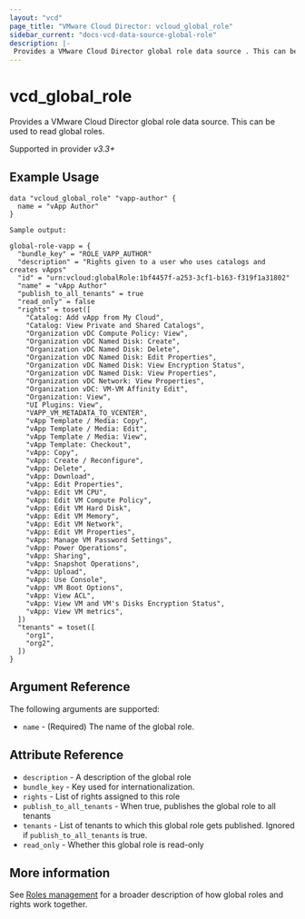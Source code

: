```yaml
---
layout: "vcd"
page_title: "VMware Cloud Director: vcloud_global_role"
sidebar_current: "docs-vcd-data-source-global-role"
description: |-
 Provides a VMware Cloud Director global role data source . This can be used to read global roles.
---
```


# vcd\_global\_role

Provides a VMware Cloud Director global role data source. This can be used to read global roles.

Supported in provider *v3.3+*

## Example Usage

```hcl
data "vcloud_global_role" "vapp-author" {
  name = "vApp Author"
}
```

```
Sample output:

global-role-vapp = {
  "bundle_key" = "ROLE_VAPP_AUTHOR"
  "description" = "Rights given to a user who uses catalogs and creates vApps"
  "id" = "urn:vcloud:globalRole:1bf4457f-a253-3cf1-b163-f319f1a31802"
  "name" = "vApp Author"
  "publish_to_all_tenants" = true
  "read_only" = false
  "rights" = toset([
    "Catalog: Add vApp from My Cloud",
    "Catalog: View Private and Shared Catalogs",
    "Organization vDC Compute Policy: View",
    "Organization vDC Named Disk: Create",
    "Organization vDC Named Disk: Delete",
    "Organization vDC Named Disk: Edit Properties",
    "Organization vDC Named Disk: View Encryption Status",
    "Organization vDC Named Disk: View Properties",
    "Organization vDC Network: View Properties",
    "Organization vDC: VM-VM Affinity Edit",
    "Organization: View",
    "UI Plugins: View",
    "VAPP_VM_METADATA_TO_VCENTER",
    "vApp Template / Media: Copy",
    "vApp Template / Media: Edit",
    "vApp Template / Media: View",
    "vApp Template: Checkout",
    "vApp: Copy",
    "vApp: Create / Reconfigure",
    "vApp: Delete",
    "vApp: Download",
    "vApp: Edit Properties",
    "vApp: Edit VM CPU",
    "vApp: Edit VM Compute Policy",
    "vApp: Edit VM Hard Disk",
    "vApp: Edit VM Memory",
    "vApp: Edit VM Network",
    "vApp: Edit VM Properties",
    "vApp: Manage VM Password Settings",
    "vApp: Power Operations",
    "vApp: Sharing",
    "vApp: Snapshot Operations",
    "vApp: Upload",
    "vApp: Use Console",
    "vApp: VM Boot Options",
    "vApp: View ACL",
    "vApp: View VM and VM's Disks Encryption Status",
    "vApp: View VM metrics",
  ])
  "tenants" = toset([
    "org1",
    "org2",
  ])
}
```


## Argument Reference

The following arguments are supported:

* `name` - (Required) The name of the global role.

## Attribute Reference

* `description` - A description of the global role
* `bundle_key` - Key used for internationalization.
* `rights` - List of rights assigned to this role
* `publish_to_all_tenants` - When true, publishes the global role to all tenants
* `tenants` - List of tenants to which this global role gets published. Ignored if `publish_to_all_tenants` is true.
* `read_only` - Whether this global role is read-only

## More information

See [Roles management](/providers/vmware/vcd/latest/docs/guides/roles_management) for a broader description of how global roles and
rights work together.
